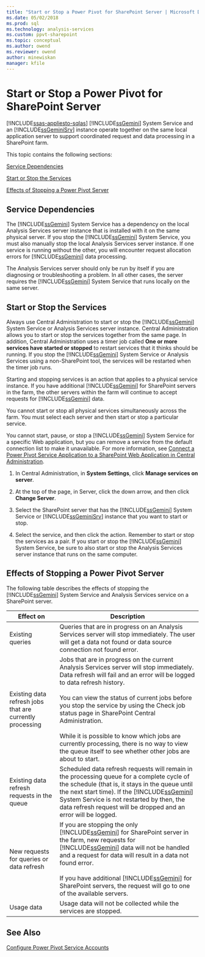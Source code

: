 ```yaml
---
title: "Start or Stop a Power Pivot for SharePoint Server | Microsoft Docs"
ms.date: 05/02/2018
ms.prod: sql
ms.technology: analysis-services
ms.custom: ppvt-sharepoint
ms.topic: conceptual
ms.author: owend
ms.reviewer: owend
author: minewiskan
manager: kfile
---
```

# Start or Stop a Power Pivot for SharePoint Server
[!INCLUDE[ssas-appliesto-sqlas](../../includes/ssas-appliesto-sqlas.md)]
  [!INCLUDE[ssGemini](../../includes/ssgemini-md.md)] System Service and an [!INCLUDE[ssGeminiSrv](../../includes/ssgeminisrv-md.md)] instance operate together on the same local application server to support coordinated request and data processing in a SharePoint farm.  
  
 This topic contains the following sections:  
  
 [Service Dependencies](#dependencies)  
  
 [Start or Stop the Services](#startstop)  
  
 [Effects of Stopping a Power Pivot Server](#effects)  
  
##  <a name="dependencies"></a> Service Dependencies  
 The [!INCLUDE[ssGemini](../../includes/ssgemini-md.md)] System Service has a dependency on the local Analysis Services server instance that is installed with it on the same physical server. If you stop the [!INCLUDE[ssGemini](../../includes/ssgemini-md.md)] System Service, you must also manually stop the local Analysis Services server instance. If one service is running without the other, you will encounter request allocation errors for [!INCLUDE[ssGemini](../../includes/ssgemini-md.md)] data processing.  
  
 The Analysis Services server should only be run by itself if you are diagnosing or troubleshooting a problem. In all other cases, the server requires the [!INCLUDE[ssGemini](../../includes/ssgemini-md.md)] System Service that runs locally on the same server.  
  
##  <a name="startstop"></a> Start or Stop the Services  
 Always use Central Administration to start or stop the [!INCLUDE[ssGemini](../../includes/ssgemini-md.md)] System Service or Analysis Services server instance. Central Administration allows you to start or stop the services together from the same page. In addition, Central Administration uses a timer job called **One or more services have started or stopped** to restart services that it thinks should be running. If you stop the [!INCLUDE[ssGemini](../../includes/ssgemini-md.md)] System Service or Analysis Services using a non-SharePoint tool, the services will be restarted when the timer job runs.  
  
 Starting and stopping services is an action that applies to a physical service instance. If you have additional [!INCLUDE[ssGemini](../../includes/ssgemini-md.md)] for SharePoint servers in the farm, the other servers within the farm will continue to accept requests for [!INCLUDE[ssGemini](../../includes/ssgemini-md.md)] data.  
  
 You cannot start or stop all physical services simultaneously across the farm. You must select each server and then start or stop a particular service.  
  
 You cannot start, pause, or stop a [!INCLUDE[ssGemini](../../includes/ssgemini-md.md)] System Service for a specific Web application, but you can remove a service from the default connection list to make it unavailable. For more information, see [Connect a Power Pivot Service Application to a SharePoint Web Application in Central Administration](../../analysis-services/power-pivot-sharepoint/connect-power-pivot-service-app-to-sharepoint-web-app-in-ca.md).  
  
1.  In Central Administration, in **System Settings**, click **Manage services on server**.  
  
2.  At the top of the page, in Server, click the down arrow, and then click **Change Server**.  
  
3.  Select the SharePoint server that has the [!INCLUDE[ssGemini](../../includes/ssgemini-md.md)] System Service or [!INCLUDE[ssGeminiSrv](../../includes/ssgeminisrv-md.md)] instance that you want to start or stop.  
  
4.  Select the service, and then click the action. Remember to start or stop the services as a pair. If you start or stop the [!INCLUDE[ssGemini](../../includes/ssgemini-md.md)] System Service, be sure to also start or stop the Analysis Services server instance that runs on the same computer.  
  
##  <a name="effects"></a> Effects of Stopping a Power Pivot Server  
 The following table describes the effects of stopping the [!INCLUDE[ssGemini](../../includes/ssgemini-md.md)] System Service and Analysis Services service on a SharePoint server.  
  
|Effect on|Description|  
|---------------|-----------------|  
|Existing queries|Queries that are in progress on an Analysis Services server will stop immediately. The user will get a data not found or data source connection not found error.|  
|Existing data refresh jobs that are currently processing|Jobs that are in progress on the current Analysis Services server will stop immediately. Data refresh will fail and an error will be logged to data refresh history.<br /><br /> You can view the status of current jobs before you stop the service by using the Check job status page in SharePoint Central Administration.<br /><br /> While it is possible to know which jobs are currently processing, there is no way to view the queue itself to see whether other jobs are about to start.|  
|Existing data refresh requests in the queue|Scheduled data refresh requests will remain in the processing queue for a complete cycle of the schedule (that is, it stays in the queue until the next start time). If the [!INCLUDE[ssGemini](../../includes/ssgemini-md.md)] System Service is not restarted by then, the data refresh request will be dropped and an error will be logged.|  
|New requests for queries or data refresh|If you are stopping the only [!INCLUDE[ssGemini](../../includes/ssgemini-md.md)] for SharePoint server in the farm, new requests for [!INCLUDE[ssGemini](../../includes/ssgemini-md.md)] data will not be handled and a request for data will result in a data not found error.<br /><br /> If you have additional [!INCLUDE[ssGemini](../../includes/ssgemini-md.md)] for SharePoint servers, the request will go to one of the available servers.|  
|Usage data|Usage data will not be collected while the services are stopped.|  
  
## See Also  
 [Configure Power Pivot Service Accounts](../../analysis-services/power-pivot-sharepoint/configure-power-pivot-service-accounts.md)  
  
  
